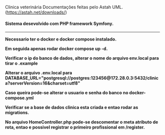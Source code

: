 Clinica veterinária
Documentações feitas pelo Astah UML. (https://astah.net/downloads/)

<h4>Sistema desevolvido com PHP framework Symfony.<h4><hr>

<p>Necessario ter o docker e docker compose instalado.</p>
<p>Em seguida apenas rodar docker compose up -d.</p>
<p>Verificar o ip do banco de dados, alterar o nome do arquivo env.local para tirar o .example</p>
<p>Alterar o arquivo .env.local para DATABASE_URL="postgresql://postgres:123456@172.28.0.3:5432/clinica?serverVersion=16&charset=utf8"</p>
<p>Caso queira pode-se alterar o usuario e senha do banco no docker-compose.yml</p>
<p>Verificar se a base de dados clinica esta criada e entao rodar as migrations.</p>
<p>No arquivo HomeController.php pode-se descomentar o meta atributo de rota, entao e possivel registrar o primeiro profissional em /register.</p>
